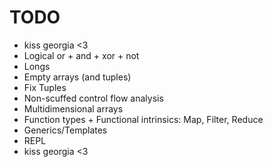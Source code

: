 # TODO

- kiss georgia <3 
- Logical or + and + xor + not
- Longs
- Empty arrays (and tuples)
- Fix Tuples
- Non-scuffed control flow analysis
- Multidimensional arrays
- Function types + Functional intrinsics: Map, Filter, Reduce
- Generics/Templates
- REPL
- kiss georgia <3